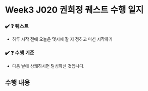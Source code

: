 # Week3 J020 권희정 퀘스트 수행 일지

### ✔️ ❓ 퀘스트

- 하루 시작 전에 오늘은 몇시에 잘 지 정하고 미션 시작하기

### ✔️ ❓ 수행 기준

- 다음 날에 상쾌하시면 달성하신 것입니다.

## 수행 내용

